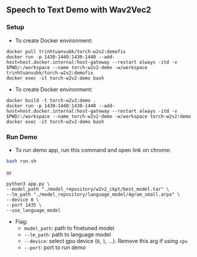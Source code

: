 ## Speech to Text Demo with Wav2Vec2

### Setup

- To create Docker environment:
```
docker pull trinhtuanvubk/torch-w2v2:demofix
docker run -p 1430-1440:1430-1440 --add-host=host.docker.internal:host-gateway --restart always -itd -v $PWD/:/workspace --name torch-w2v2-demo -w/workspace trinhtuanvubk/torch-w2v2:demofix
docker exec -it torch-w2v2-demo bash
```

- To create Docker environment:
```
docker build -t torch-w2v2:demo .
docker run -p 1430-1440:1430-1440 --add-host=host.docker.internal:host-gateway --restart always -itd -v $PWD/:/workspace --name torch-w2v2-demo -w/workspace torch-w2v2:demo
docker exec -it torch-w2v2-demo bash
```

### Run Demo
- To run demo app, run this command and open link on chrome: 
```bash
bash run.sh
```
or 
```
python3 app.py \
--model_path "./model_repository/w2v2_ckpt/best_model.tar" \
--lm_path "./model_repository/language_model/4gram_small.arpa" \
--device 0 \
--port 1435 \
--use_language_model
```
- Flag:
    - `model_path`: path to finetuned model
    - `--lm_path`: path to language model
    - `--device`: select gpu device (`0`, `1`, ...). Remove this arg if using `cpu`
    - `--port`: port to run demo

